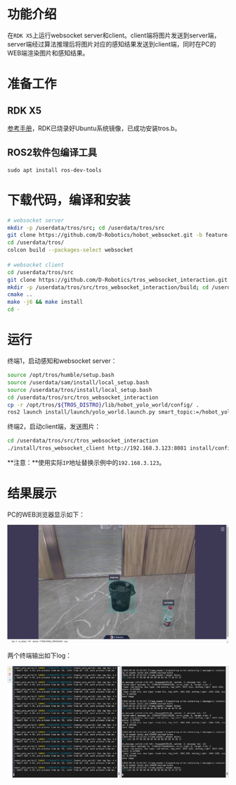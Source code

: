 
# 功能介绍

在`RDK X5`上运行websocket server和client。client端将图片发送到server端，server端经过算法推理后将图片对应的感知结果发送到client端，同时在PC的WEB端渲染图片和感知结果。

# 准备工作

## RDK X5

[参考手册](https://developer.d-robotics.cc/rdk_doc/Robot_development/quick_start/preparation)，RDK已烧录好Ubuntu系统镜像，已成功安装tros.b。

## ROS2软件包编译工具

```shell
sudo apt install ros-dev-tools
```

# 下载代码，编译和安装
```bash
# websocket server
mkdir -p /userdata/tros/src; cd /userdata/tros/src
git clone https://github.com/D-Robotics/hobot_websocket.git -b feature-interaction
cd /userdata/tros/
colcon build --packages-select websocket

# websocket client
cd /userdata/tros/src
git clone https://github.com/D-Robotics/tros_websocket_interaction.git
mkdir -p /userdata/tros/src/tros_websocket_interaction/build; cd /userdata/tros/src/tros_websocket_interaction/build
cmake ..
make -j6 && make install
cd -
```

# 运行

终端1，启动感知和websocket server：
```bash
source /opt/tros/humble/setup.bash
source /userdata/sam/install/local_setup.bash
source /userdata/tros/install/local_setup.bash
cd /userdata/tros/src/tros_websocket_interaction
cp -r /opt/tros/${TROS_DISTRO}/lib/hobot_yolo_world/config/ .
ros2 launch install/launch/yolo_world.launch.py smart_topic:=/hobot_yolo_world ws_port_interaction:=8081
```

终端2，启动client端，发送图片：
```bash
cd /userdata/tros/src/tros_websocket_interaction
./install/tros_websocket_client http://192.168.3.123:8081 install/config/yolo_world_test.jpg
```

**注意：**使用实际`IP`地址替换示例中的`192.168.3.123`。

# 结果展示

PC的WEB浏览器显示如下：

![](imgs/web.gif)

两个终端输出如下log：

![](imgs/terminal.jpg)